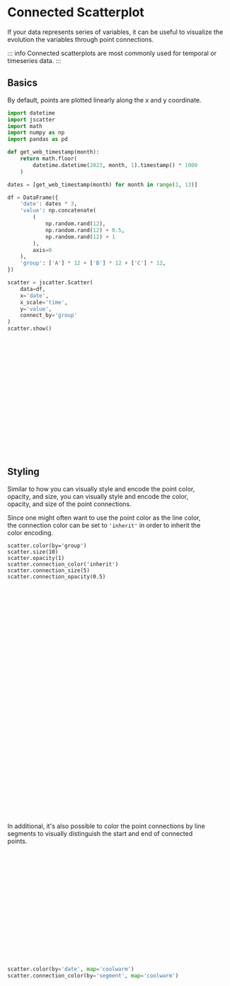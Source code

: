 # Connected Scatterplot

If your data represents series of variables, it can be useful to visualize the
evolution the variables through point connections.

::: info
Connected scatterplots are most commonly used for temporal or timeseries data.
:::

## Basics

By default, points are plotted linearly along the x and y coordinate.

```py
import datetime
import jscatter
import math
import numpy as np
import pandas as pd

def get_web_timestamp(month):
    return math.floor(
        datetime.datetime(2023, month, 1).timestamp() * 1000
    )

dates = [get_web_timestamp(month) for month in range(1, 13)]

df = DataFrame({
    'date': dates * 3,
    'value': np.concatenate(
        (
            np.random.rand(12),
            np.random.rand(12) + 0.5,
            np.random.rand(12) + 1
        ),
        axis=0
    ),
    'group': ['A'] * 12 + ['B'] * 12 + ['C'] * 12,
})

scatter = jscatter.Scatter(
    data=df,
    x='date',
    x_scale='time',
    y='value',
    connect_by='group'
)
scatter.show()
```

<div class="img basics"><div /></div>

## Styling

Similar to how you can visually style and encode the point color, opacity, and
size, you can visually style and encode the color, opacity, and size of the
point connections.

Since one might often want to use the point color as the line color, the
connection color can be set to `'inherit'` in order to inherit the color
encoding.

```py{4-6}
scatter.color(by='group')
scatter.size(10)
scatter.opacity(1)
scatter.connection_color('inherit')
scatter.connection_size(5)
scatter.connection_opacity(0.5)
```

<div class="img styled"><div /></div>

In additional, it's also possible to color the point connections by line
segments to visually distinguish the start and end of connected points.

```py
scatter.color(by='date', map='coolwarm')
scatter.connection_color(by='segment', map='coolwarm')
```

<div class="img segments"><div /></div>

<style scoped>
  .img {
    max-width: 100%;
    background-position: center;
    background-repeat: no-repeat;
    background-size: cover;
  }

  .img.basics {
    width: 460px;
    background-image: url(/images/connected-scatterplot-basics-light.png)
  }
  .img.basics div { padding-top: 56.52173913% }

  :root.dark .img.basics {
    background-image: url(/images/connected-scatterplot-basics-dark.png)
  }

  .img.styled {
    width: 460px;
    background-image: url(/images/connected-scatterplot-styled-light.png)
  }
  .img.styled div { padding-top: 56.52173913% }

  :root.dark .img.styled {
    background-image: url(/images/connected-scatterplot-styled-dark.png)
  }

  .img.segments {
    width: 460px;
    background-image: url(/images/connected-scatterplot-segments-light.png)
  }
  .img.segments div { padding-top: 56.52173913% }

  :root.dark .img.segments {
    background-image: url(/images/connected-scatterplot-segments-dark.png)
  }
</style>
